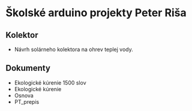 
# Školské arduino projekty Peter Riša

## Kolektor
- Návrh solárneho kolektora na ohrev teplej vody.

## Dokumenty
 - Ekologické kúrenie 1500 slov
 - Ekologické kúrenie
 - Osnova
 - PT_prepis

